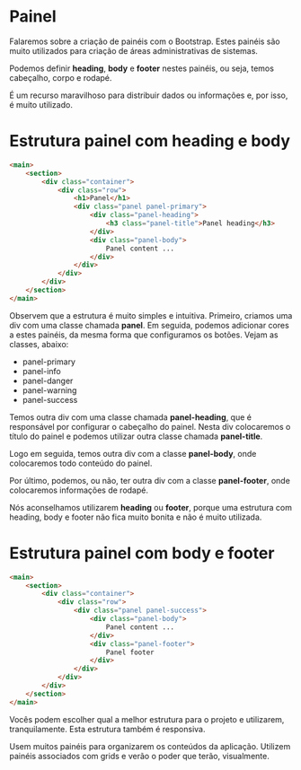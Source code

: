 # Painel

Falaremos sobre a criação de painéis com o Bootstrap. Estes painéis são muito utilizados para criação de áreas administrativas de sistemas.

Podemos definir **heading**, **body** e **footer** nestes painéis, ou seja, temos cabeçalho, corpo e rodapé.

É um recurso maravilhoso para distribuir dados ou informações e, por isso, é muito utilizado.

# Estrutura painel com heading e body

```html
<main>
    <section>
        <div class="container">
            <div class="row">
                <h1>Panel</h1>
                <div class="panel panel-primary">
                    <div class="panel-heading">
                        <h3 class="panel-title">Panel heading</h3>
                    </div>
                    <div class="panel-body">
                        Panel content ...
                    </div>
                </div>
            </div>
        </div>
    </section>
</main>
```

Observem que a estrutura é muito simples e intuitiva. Primeiro, criamos uma div com uma classe chamada **panel**. Em seguida, podemos adicionar cores a estes painéis, da mesma forma que configuramos os botões. 
Vejam as classes, abaixo:

* panel-primary
* panel-info
* panel-danger
* panel-warning
* panel-success

Temos outra div com uma classe chamada **panel-heading**, que é responsável por configurar o cabeçalho do painel. 
Nesta div colocaremos o título do painel e podemos utilizar outra classe chamada **panel-title**.

Logo em seguida, temos outra div com a classe **panel-body**, onde colocaremos todo conteúdo do painel.

Por último, podemos, ou não, ter outra div com a classe **panel-footer**, onde colocaremos informações de rodapé.

Nós aconselhamos utilizarem **heading** ou **footer**, porque uma estrutura com heading, body e footer não fica muito bonita e não é muito utilizada.

# Estrutura painel com body e footer

```html
<main>
    <section>
        <div class="container">
            <div class="row">
                <div class="panel panel-success">
                    <div class="panel-body">
                        Panel content ...
                    </div>
                    <div class="panel-footer">
                        Panel footer
                    </div>
                </div>
            </div>
        </div>
    </section>
</main>
```

Vocês podem escolher qual a melhor estrutura para o projeto e utilizarem, tranquilamente. 
Esta estrutura também é responsiva.

Usem muitos painéis para organizarem os conteúdos da aplicação. Utilizem painéis associados com grids e verão o poder que terão, visualmente.